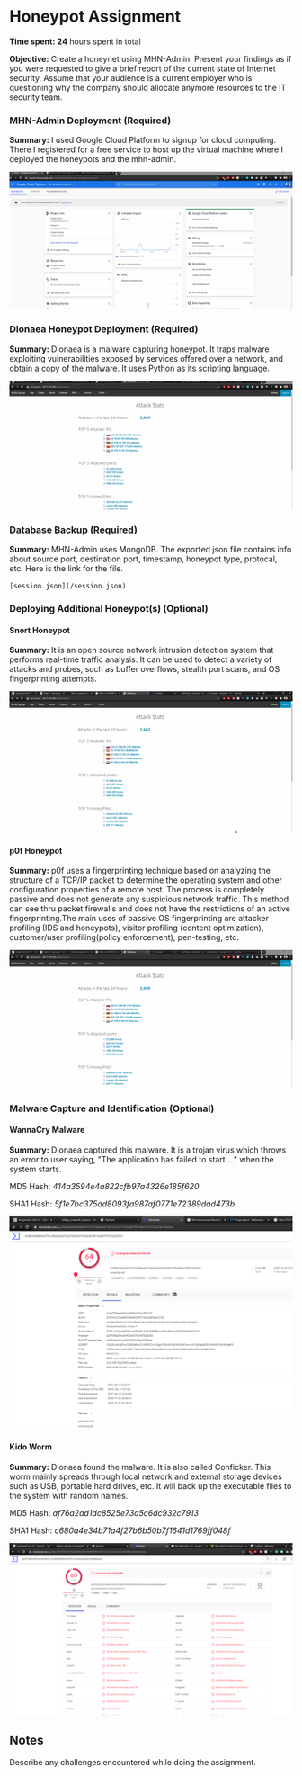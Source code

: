 # Honeypot Assignment

**Time spent:** **24** hours spent in total

**Objective:** Create a honeynet using MHN-Admin. Present your findings as if you were requested to give a brief report of the current state of Internet security. Assume that your audience is a current employer who is questioning why the company should allocate anymore resources to the IT security team.

### MHN-Admin Deployment (Required)

**Summary:** I used Google Cloud Platform to signup for cloud computing. There I registered for a free service to host up the virtual machine where I deployed the honeypots and the mhn-admin.

<img src="mhn-admin.gif">

### Dionaea Honeypot Deployment (Required)

**Summary:** Dionaea is a malware capturing honeypot. It traps malware exploiting vulnerabilities exposed by services offered over a network, and obtain a copy of the malware. It uses Python as its scripting language.

<img src="dionaea-honeypot.gif">

### Database Backup (Required) 

**Summary:** MHN-Admin uses MongoDB. The exported json file contains info about source port, destination port, timestamp, honeypot type, protocal, etc. Here is the link for the file.

    [session.json](/session.json)

### Deploying Additional Honeypot(s) (Optional)

#### Snort Honeypot

**Summary:** It is an open source network intrusion detection system that performs real-time traffic analysis. It can be used to detect a variety of attacks and probes, such as buffer overflows, stealth port scans, and OS fingerprinting attempts.

<img src="snort-honeypot.gif">

#### p0f Honeypot

**Summary:** p0f uses a fingerprinting technique based on analyzing the structure of a TCP/IP packet to determine  the  operating  system and other configuration properties of a remote host. The process is completely passive and does not generate any suspicious  network  traffic. This method can see thru packet firewalls and does not have the restrictions of an active fingerprinting.The main uses of passive OS fingerprinting are attacker profiling (IDS and honeypots), visitor profiling (content optimization), customer/user profiling(policy enforcement), pen-testing, etc.

<img src="p0f-honeypot.gif">

### Malware Capture and Identification (Optional)

#### WannaCry Malware

**Summary:** Dionaea captured this malware. It is a trojan virus which throws an error to user saying, "The application has failed to start ..." when the system starts.

MD5 Hash: *414a3594e4a822cfb97a4326e185f620*

SHA1 Hash: *5f1e7bc375dd8093fa987af0771e72389dad473b*

<img src="wannacry-malware.png">

#### Kido Worm

**Summary:** Dionaea found the malware. It is also called Conficker. This worm mainly spreads through local network and external storage devices such as USB, portable hard drives, etc. It will back up the executable files to the system with random names.

MD5 Hash: *af76a2ad1dc8525e73a5c6dc932c7913*

SHA1 Hash: *c680a4e34b71a4f27b6b50b7f1641d1769ff048f*

<img src="kido-malware.png">

## Notes

Describe any challenges encountered while doing the assignment.
